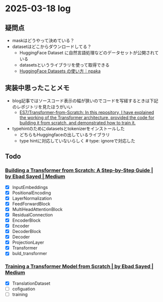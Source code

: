 # 2025-03-18 log

## 疑問点
- maskはどうやって決めている？
- datasetはどこからダウンロードしてる？
    - HuggingFace Dataset に自然言語処理などのデータセットが公開されている
    - datasetsというライブラリを使って取得できる
    - [HuggingFace Datasets の使い方｜npaka](https://note.com/npaka/n/n23b84c95faca)

## 実装中思ったことメモ
- blog記事ではソースコード表示の幅が狭いのでコードを写経するときは下記のレポジトリを見たほうがいい
    - [ES7/Transformer-from-Scratch: In this repository, I have explained the working of the Transformer architecture, provided the code for building it from scratch, and demonstrated how to train it.](https://github.com/ES7/Transformer-from-Scratch/tree/main)
- typehintのためにdatasetsとtokenizerをインストールした
    - どちらもHuggingfaceの出しているライブラリ
    - type hintに対応していないらしく # type: ignoreで対応した

## Todo
### [Building a Transformer from Scratch: A Step-by-Step Guide | by Ebad Sayed | Medium](https://medium.com/@sayedebad.777/building-a-transformer-from-scratch-a-step-by-step-guide-a3df0aeb7c9a)
- [x] InputEmbeddings
- [x] PositionalEncoding
- [x] LayerNormalization
- [x] FeedForwardBlock
- [x] MultiHeadAttentionBlock
- [x] ResidualConnection
- [x] EncoderBlock
- [x] Encoder
- [x] DecoderBlock
- [x] Decoder
- [x] ProjectionLayer
- [x] Transformer
- [x] buld_transformer

### [Training a Transformer Model from Scratch | by Ebad Sayed | Medium](https://medium.com/@sayedebad.777/training-a-transformer-model-from-scratch-25bb270f5888)
- [x] TranslationDataset
- [ ] cofiguation
- [ ] training